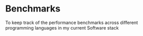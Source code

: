 # Benchmarks

To keep track of the performance benchmarks across different programming languages in my current Software stack
